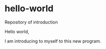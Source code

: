 # hello-world
Repository of introduction

Hello world,

I am introducing to myself to this new program.
